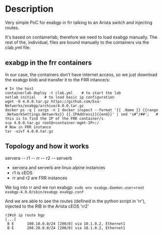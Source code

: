 # Description
Very simple PoC for exabgp in frr talking to an Arista switch and injecting routes.

It's based on containerlab, therefore we need to load exabgp manually. The rest of the, individual, files are bound manually to the containers via the clab.yml file.

## exabgp in the frr containers
In our case, the containers don't have internet access, so we just download the exabgp blob and transfer it to the FRR intance/s:

    # In the host
    containerlab deploy -t clab.yml    # to start the lab
    netlab initial    # to load basic ip configuration
    wget -O 4.0.0.tar.gz https://github.com/Exa-Networks/exabgp/archive/4.0.0.tar.gz
    docker ps -q | xargs -n 1 docker inspect --format '{{ .Name }} {{range .NetworkSettings.Networks}} {{.IPAddress}}{{end}}' | sed 's#^/##';   # this is to find the IP of the FRR container/s
    scp 4.0.0.tar.gz root@<container-mgmt-IP>:/
    # Now in FRR instance
    tar -xzvf 4.0.0.tar.gz

## Topology and how it works
servera -- r1 -- rr -- r2 -- serverb
+ servera and serverb are linux alpine instances
+ r1 is cEOS
+ rr and r2 are FRR instances


We log into rr and we run exabgp:
`sudo env exabgp.daemon.user=root exabgp-4.0.0/sbin/exabgp exabgp.conf`

And we are able to see the routes (defined in the python script in 'rr'), injected to the RIB in the Arista cEOS 'rr2'


    r2#sh ip route bgp
    [...]
     B E      100.10.0.0/24 [200/0] via 10.1.0.2, Ethernet1
     B E      200.20.0.0/24 [200/0] via 10.1.0.2, Ethernet1
